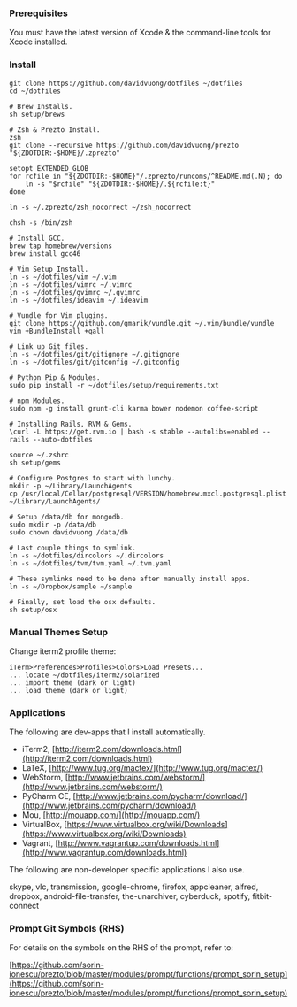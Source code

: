 ### Prerequisites

You must have the latest version of Xcode & the command-line tools for Xcode installed.

### Install

    git clone https://github.com/davidvuong/dotfiles ~/dotfiles
    cd ~/dotfiles

    # Brew Installs.
    sh setup/brews

    # Zsh & Prezto Install.
    zsh
    git clone --recursive https://github.com/davidvuong/prezto "${ZDOTDIR:-$HOME}/.zprezto"

    setopt EXTENDED_GLOB
    for rcfile in "${ZDOTDIR:-$HOME}"/.zprezto/runcoms/^README.md(.N); do
        ln -s "$rcfile" "${ZDOTDIR:-$HOME}/.${rcfile:t}"
    done

    ln -s ~/.zprezto/zsh_nocorrect ~/zsh_nocorrect

    chsh -s /bin/zsh

    # Install GCC.
    brew tap homebrew/versions
    brew install gcc46

    # Vim Setup Install.
    ln -s ~/dotfiles/vim ~/.vim
    ln -s ~/dotfiles/vimrc ~/.vimrc
    ln -s ~/dotfiles/gvimrc ~/.gvimrc
    ln -s ~/dotfiles/ideavim ~/.ideavim

    # Vundle for Vim plugins.
    git clone https://github.com/gmarik/vundle.git ~/.vim/bundle/vundle
    vim +BundleInstall +qall

    # Link up Git files.
    ln -s ~/dotfiles/git/gitignore ~/.gitignore
    ln -s ~/dotfiles/git/gitconfig ~/.gitconfig

    # Python Pip & Modules.
    sudo pip install -r ~/dotfiles/setup/requirements.txt

    # npm Modules.
    sudo npm -g install grunt-cli karma bower nodemon coffee-script

    # Installing Rails, RVM & Gems.
    \curl -L https://get.rvm.io | bash -s stable --autolibs=enabled --rails --auto-dotfiles

    source ~/.zshrc
    sh setup/gems

    # Configure Postgres to start with lunchy.
    mkdir -p ~/Library/LaunchAgents
    cp /usr/local/Cellar/postgresql/VERSION/homebrew.mxcl.postgresql.plist ~/Library/LaunchAgents/

    # Setup /data/db for mongodb.
    sudo mkdir -p /data/db
    sudo chown davidvuong /data/db

    # Last couple things to symlink.
    ln -s ~/dotfiles/dircolors ~/.dircolors
    ln -s ~/dotfiles/tvm/tvm.yaml ~/.tvm.yaml

    # These symlinks need to be done after manually install apps.
    ln -s ~/Dropbox/sample ~/sample

    # Finally, set load the osx defaults.
    sh setup/osx

### Manual Themes Setup

Change iterm2 profile theme:

    iTerm>Preferences>Profiles>Colors>Load Presets...
    ... locate ~/dotfiles/iterm2/solarized
    ... import theme (dark or light)
    ... load theme (dark or light)

### Applications

The following are dev-apps that I install automatically.

* iTerm2, [http://iterm2.com/downloads.html](http://iterm2.com/downloads.html)
* LaTeX, [http://www.tug.org/mactex/](http://www.tug.org/mactex/)
* WebStorm, [http://www.jetbrains.com/webstorm/](http://www.jetbrains.com/webstorm/)
* PyCharm CE, [http://www.jetbrains.com/pycharm/download/](http://www.jetbrains.com/pycharm/download/)
* Mou, [http://mouapp.com/](http://mouapp.com/)
* VirtualBox, [https://www.virtualbox.org/wiki/Downloads](https://www.virtualbox.org/wiki/Downloads)
* Vagrant, [http://www.vagrantup.com/downloads.html](http://www.vagrantup.com/downloads.html)

The following are non-developer specific applications I also use.

skype, vlc, transmission, google-chrome, firefox, appcleaner, alfred, dropbox, android-file-transfer, the-unarchiver, cyberduck, spotify, fitbit-connect

### Prompt Git Symbols (RHS)

For details on the symbols on the RHS of the prompt, refer to:

[https://github.com/sorin-ionescu/prezto/blob/master/modules/prompt/functions/prompt_sorin_setup](https://github.com/sorin-ionescu/prezto/blob/master/modules/prompt/functions/prompt_sorin_setup)
